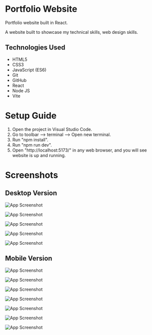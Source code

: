 
# Portfolio Website
Portfolio website built in React.

A website built to showcase my technical skills, web design skills.

## Technologies Used
* HTML5
* CSS3
* JavaScript (ES6)
* Git
* GitHub
* React
* Node JS
* Vite

# Setup Guide
1. Open the project in Visual Studio Code.
2. Go to toolbar --> terminal --> Open new terminal.
3. Run "npm install".
4. Run "npm run dev".
5. Open "http://localhost:5173/" in any web browser, and you will see website is up and running.

# Screenshots

## Desktop Version
![App Screenshot](https://github.com/Tarunkmr0023/portfolio/blob/main/Screenshots/Home.png?raw=true)

![App Screenshot](https://github.com/Tarunkmr0023/portfolio/blob/main/Screenshots/About.png?raw=true)

![App Screenshot](https://github.com/Tarunkmr0023/portfolio/blob/main/Screenshots/Skills_Experience.png?raw=true)

![App Screenshot](https://github.com/Tarunkmr0023/portfolio/blob/main/Screenshots/Projects.png?raw=true)

![App Screenshot](https://github.com/Tarunkmr0023/portfolio/blob/main/Screenshots/Contact.png?raw=true)

## Mobile Version
![App Screenshot](https://github.com/Tarunkmr0023/portfolio/blob/main/Screenshots/Home_mobile.png?raw=true)

![App Screenshot](https://github.com/Tarunkmr0023/portfolio/blob/main/Screenshots/Menu_list_mobile.png?raw=true)

![App Screenshot](https://github.com/Tarunkmr0023/portfolio/blob/main/Screenshots/About_mobile.png?raw=true)

![App Screenshot](https://github.com/Tarunkmr0023/portfolio/blob/main/Screenshots/Skills_mobile.png?raw=true)

![App Screenshot](https://github.com/Tarunkmr0023/portfolio/blob/main/Screenshots/Experience_mobile.png?raw=true)

![App Screenshot](https://github.com/Tarunkmr0023/portfolio/blob/main/Screenshots/Projects_mobile.png?raw=true)

![App Screenshot](https://github.com/Tarunkmr0023/portfolio/blob/main/Screenshots/Contact_mobile.png?raw=true)
